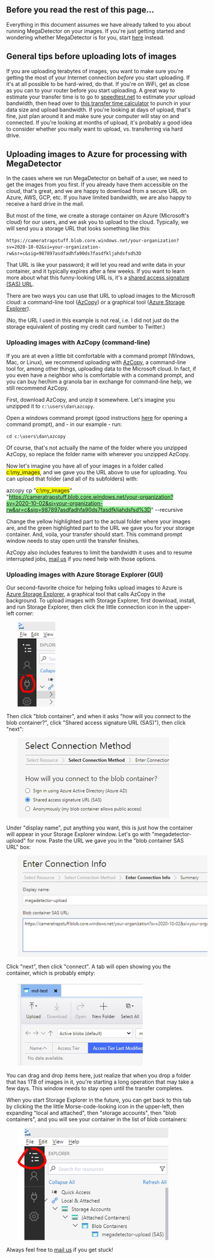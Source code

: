 ## Before you read the rest of this page...

Everything in this document assumes we have already talked to you about running MegaDetector on your images.  If you're just getting started and wondering whether MegaDetector is for you, start [here](https://github.com/microsoft/CameraTraps/blob/master/collaborations.md) instead.


## General tips before uploading lots of images

If you are uploading terabytes of images, you want to make sure you're getting the most of your Internet connection <i>before</i> you start uploading.  If it's at all possible to be hard-wired, do that.  If you're on WiFi, get as close as you can to your router before you start uploading.  A great way to estimate your transfer time is to go to [speedtest.net](https://speedtest.net) to estimate your upload bandwidth, then head over to [this transfer time calculator](https://www.expedient.com/knowledgebase/tools-and-calculators/file-transfer-time-calculator/) to punch in your data size and upload bandwidth.  If you're looking at days of upload, that's fine, just plan around it and make sure your computer will stay on and connected.  If you're looking at months of upload, it's probably a good idea to consider whether you really want to upload, vs. transferring via hard drive.


## Uploading images to Azure for processing with MegaDetector

In the cases where we run MegaDetector on behalf of a user, we need to get the images from you first.  If you already have them accessible on the cloud, that's great, and we are happy to download from a secure URL on Azure, AWS, GCP, etc.  If you have limited bandwidth, we are also happy to receive a hard drive in the mail.

But most of the time, we create a storage container on Azure (Microsoft's cloud) for our users, and we ask you to upload to the cloud.  Typically, we will send you a storage URL that looks something like this:

`https://cameratrapstuff.blob.core.windows.net/your-organization?sv=2020-10-02&si=your-organization-rw&sr=c&sig=987897asdfadhfa90ds7fasdfkljahdsfsd%3D`

That URL is like your password; it will let you read and write data in your container, and it typically expires after a few weeks.  If you want to learn more about what this funny-looking URL is, it's a [shared access signature (SAS) URL](https://docs.microsoft.com/en-us/azure/storage/common/storage-sas-overview).

There are two ways you can use that URL to upload images to the Microsoft cloud: a command-line tool ([AzCopy](https://docs.microsoft.com/en-us/azure/storage/common/storage-use-azcopy-v10)) or a graphical tool ([Azure Storage Explorer](https://azure.microsoft.com/en-us/features/storage-explorer/)).

(No, the URL I used in this example is not real, i.e. I did not just do the storage equivalent of posting my credit card number to Twitter.)


### Uploading images with AzCopy (command-line)
  
If you are at even a little bit comfortable with a command prompt (Windows, Mac, or Linux), we recommend uploading with [AzCopy](https://docs.microsoft.com/en-us/azure/storage/common/storage-use-azcopy-v10), a command-line tool for, among other things, uploading data to the Microsoft cloud.  In fact, if you even have a neighbor who is comfortable with a command prompt, and you can buy her/him a granola bar in exchange for command-line help, we still recommend AzCopy.

First, download AzCopy, and unzip it somewhere.  Let's imagine you unzipped it to `c:\users\dan\azcopy`.

Open a windows command prompt (good instructions [here](https://www.howtogeek.com/235101/10-ways-to-open-the-command-prompt-in-windows-10/) for opening a command prompt), and - in our example - run:

`cd c:\users\dan\azcopy`

Of course, that's not actually the name of the folder where you unzipped AzCopy, so replace the folder name with wherever you unzipped AzCopy.

Now let's imagine you have all of your images in a folder called <span style="background-color:yellow;">c:\my_images</span>, and we gave you the URL above to use for uploading.  You can upload that folder (and all of its subfolders) with:

azcopy cp "<span style="background-color:yellow;">c:\my_images</span>" "<span style="background-color:lightgreen;">https://cameratrapstuff.blob.core.windows.net/your-organization?sv=2020-10-02&si=your-organization-rw&sr=c&sig=987897asdfadhfa90ds7fasdfkljahdsfsd%3D</span>" --recursive

Change the yellow highlighted part to the actual folder where your images are, and the green highlighted part to the URL we gave you for your storage container.  And, voila, your transfer should start.  This command prompt window needs to stay open until the transfer finishes.

AzCopy also includes features to limit the bandwidth it uses and to resume interrupted jobs, <a href="mailto:cameratraps@lila.science">mail us</a> if you need help with those options. 


### Uploading images with Azure Storage Explorer (GUI)

Our second-favorite choice for helping folks upload images to Azure is [Azure Storage Explorer](https://azure.microsoft.com/en-us/features/storage-explorer/), a graphical tool that calls AzCopy in the background.  To upload images with Storage Explorer, first download, install, and run Storage Explorer, then click the little connection icon in the upper-left corner:

<img src="images/ase-connection-icon.png" style="width:100px;margin-left:30px;">

Then click "blob container", and when it asks "how will you connect to the blob container?", click "Shared access signature URL (SAS)"), then click "next":

<img src="images/ase-connection-method.jpg" style="margin-left:30px;">

Under "display name", put anything you want, this is just how the container will appear in your Storage Explorer window.  Let's go with "megadetector-upload" for now.  Paste the URL we gave you in the "blob container SAS URL" box:

<img src="images/ase-sas-url.jpg" style="margin-left:30px;">

Click "next", then click "connect".  A tab will open showing you the container, which is probably empty:

<img src="images/ase-empty-container.jpg" style="margin-left:30px;">

You can drag and drop items here, just realize that when you drop a folder that has 1TB of images in it, you're starting a long operation that may take a few days.  This window needs to stay open until the transfer completes.

When you start Storage Explorer in the future, you can get back to this tab by clicking the the little Morse-code-looking icon in the upper-left, then expanding "local and attached", then "storage accounts", then "blob containers", and you will see your container in the list of blob containers:

<img src="images/ase-container.png" style="width:400px;margin-left:30px;">

Always feel free to <a href="mailto:cameratraps@lila.science">mail us</a> if you get stuck!



